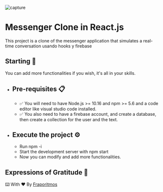![capture](https://user-images.githubusercontent.com/63974005/108286845-d126b380-7157-11eb-83ee-625dc364655b.PNG)
# Messenger Clone in React.js
This project is a clone of the messenger application that simulates a real-time conversation usando hooks y firebase
## Starting 🚀
You can add more functionalities if you wish, it's all in your skills.

*   ## Pre-requisites 📋
    * ✅ You will need to have Node.js >= 10.16 and npm >= 5.6 and a code editor like visual studio code installed.
    * ✅ You also need to have a firebase account, and create a database, then create a collection for the user and the text.

*   ## Execute the project ⚙️
    * Run npm -i 
    * Start the development server with npm start
    * Now you can modify and add more functionalities.
##  Expressions of Gratitude 🎁
⌨️ With ❤️ By [Fraporitmos](https://github.com/FranEspino)    
